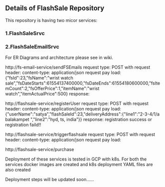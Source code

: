 ## Details of FlashSale Repository
This repository is having two micor services:
### 1.FlashSaleSrvc
### 2.FlashSaleEmailSrvc

For ER Diagrams and architecture please see in wiki.

http://fs-email-service/sendFSEmails
request type: POST
with request header: content-type: application/json
request pay load:
{"fsId":23,"fsName":"wrist watch sale","fsDateStarts":61554137400000,"fsDateEnds":61554180600000,"fsItemCount":2,"fsOfferPrice":1,"itemName":"wrist watch","itemActualPrice":500}
response:


http://flashsale-service/registerUser
request type: POST
with request header: content-type: application/json
request pay load:
{"userName":"satya","flashSaleId":23,"deliveryAddress":{"line1":"2-3-4/1/a balakampet ","line2":"hyd, ts, india"}}
response: registration success or registration faild!!

http://flashsale-service/triggerflashsale
request type: POST
with request header: content-type: application/json
request pay load:

http://flashsale-service/purchase

Deployment of these services is tested in GCP with k8s.
For both the services docker images are created and k8s deployment YAML files are also created

Deployment steps will be updated soon......
